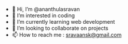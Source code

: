 - 👋 Hi, I’m @ananthulasravan
- 👀 I’m interested in coding
- 🌱 I’m currently learning web development
- 💞️ I’m looking to collaborate on projects
- 📫 How to reach me : sravaansk@gmail.com

<!---
ananthulasravan/ananthulasravan is a ✨ special ✨ repository because its `README.md` (this file) appears on your GitHub profile.
You can click the Preview link to take a look at your changes.
--->
